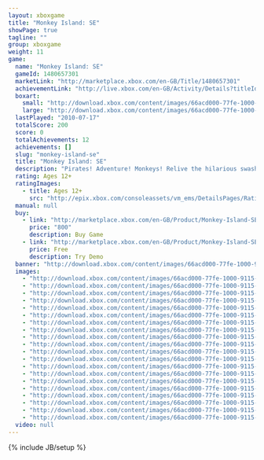 ```yaml
---
layout: xboxgame
title: "Monkey Island: SE"
showPage: true
tagline: ""
group: xboxgame
weight: 11
game: 
  name: "Monkey Island: SE"
  gameId: 1480657301
  marketLink: "http://marketplace.xbox.com/en-GB/Title/1480657301"
  achievementLink: "http://live.xbox.com/en-GB/Activity/Details?titleId=1480657301"
  boxart: 
    small: "http://download.xbox.com/content/images/66acd000-77fe-1000-9115-d80258410995/1033/boxartsm.jpg"
    large: "http://download.xbox.com/content/images/66acd000-77fe-1000-9115-d80258410995/1033/boxartlg.jpg"
  lastPlayed: "2010-07-17"
  totalScore: 200
  score: 0
  totalAchievements: 12
  achievements: []
  slug: "monkey-island-se"
  title: "Monkey Island: SE"
  description: "Pirates! Adventure! Monkeys! Relive the hilarious swashbuckling misadventures of the wannabe pirate Guybrush Threepwood as he attempts to become the most infamous pirate in the Caribbean! Back by popular demand, The Secret of Monkey Island&trade;: Special Edition faithfully re-imagines the internationally-acclaimed classic pirate adventure game from LucasArts in gorgeous HD detail. Featuring an all new re-imagined contemporary art style, hand-drawn and presented in 1080p, complete voice over by members of the original Monkey Island&trade; franchise cast, a re-mastered musical score using live instruments, plus scene-for scene-hot swap to seamlessly transition between Special Edition and Classic modes at anytime. This game requires the Xbox 360 hard drive. There are no refunds for this item. For more information, see www.xbox.com/live/accounts."
  rating: Ages 12+
  ratingImages: 
    - title: Ages 12+
      src: "http://epix.xbox.com/consoleassets/vm_ems/DetailsPages/RatingSystemID/14/default/Values/14003.png"
  manual: null
  buy: 
    - link: "http://marketplace.xbox.com/en-GB/Product/Monkey-Island-SE/66acd000-77fe-1000-9115-d80258410995?purchase=1&amp;DownloadType=Game"
      price: "800"
      description: Buy Game
    - link: "http://marketplace.xbox.com/en-GB/Product/Monkey-Island-SE/66acd000-77fe-1000-9115-d80258410995?purchase=1&amp;DownloadType=GameDemo"
      price: Free
      description: Try Demo
  banner: "http://download.xbox.com/content/images/66acd000-77fe-1000-9115-d80258410995/1033/banner.png"
  images: 
    - "http://download.xbox.com/content/images/66acd000-77fe-1000-9115-d80258410995/1033/screenlg1.jpg"
    - "http://download.xbox.com/content/images/66acd000-77fe-1000-9115-d80258410995/1033/screenlg2.jpg"
    - "http://download.xbox.com/content/images/66acd000-77fe-1000-9115-d80258410995/1033/screenlg3.jpg"
    - "http://download.xbox.com/content/images/66acd000-77fe-1000-9115-d80258410995/1033/screenlg4.jpg"
    - "http://download.xbox.com/content/images/66acd000-77fe-1000-9115-d80258410995/1033/screenlg5.jpg"
    - "http://download.xbox.com/content/images/66acd000-77fe-1000-9115-d80258410995/1033/screenlg6.jpg"
    - "http://download.xbox.com/content/images/66acd000-77fe-1000-9115-d80258410995/1033/screenlg7.jpg"
    - "http://download.xbox.com/content/images/66acd000-77fe-1000-9115-d80258410995/1033/screenlg8.jpg"
    - "http://download.xbox.com/content/images/66acd000-77fe-1000-9115-d80258410995/1033/screenlg9.jpg"
    - "http://download.xbox.com/content/images/66acd000-77fe-1000-9115-d80258410995/1033/screenlg10.jpg"
    - "http://download.xbox.com/content/images/66acd000-77fe-1000-9115-d80258410995/1033/screenlg11.jpg"
    - "http://download.xbox.com/content/images/66acd000-77fe-1000-9115-d80258410995/1033/screenlg12.jpg"
    - "http://download.xbox.com/content/images/66acd000-77fe-1000-9115-d80258410995/1033/screenlg13.jpg"
    - "http://download.xbox.com/content/images/66acd000-77fe-1000-9115-d80258410995/1033/screenlg14.jpg"
    - "http://download.xbox.com/content/images/66acd000-77fe-1000-9115-d80258410995/1033/screenlg15.jpg"
    - "http://download.xbox.com/content/images/66acd000-77fe-1000-9115-d80258410995/1033/screenlg16.jpg"
    - "http://download.xbox.com/content/images/66acd000-77fe-1000-9115-d80258410995/1033/screenlg17.jpg"
    - "http://download.xbox.com/content/images/66acd000-77fe-1000-9115-d80258410995/1033/screenlg18.jpg"
    - "http://download.xbox.com/content/images/66acd000-77fe-1000-9115-d80258410995/1033/screenlg19.jpg"
    - "http://download.xbox.com/content/images/66acd000-77fe-1000-9115-d80258410995/1033/screenlg20.jpg"
  video: null
---
```

{% include JB/setup %}